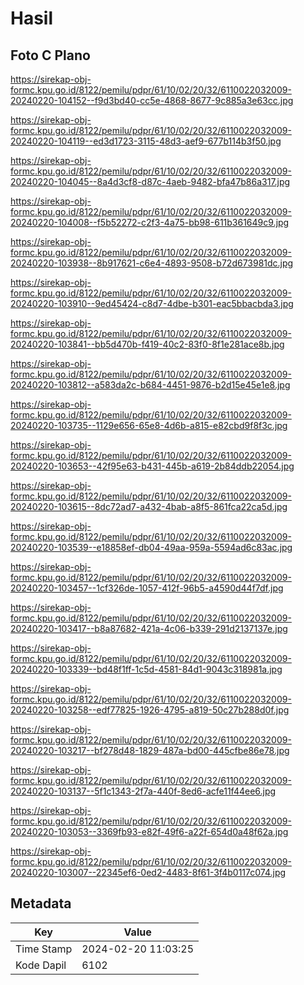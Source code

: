 # Hasil

## Foto C Plano

https://sirekap-obj-formc.kpu.go.id/8122/pemilu/pdpr/61/10/02/20/32/6110022032009-20240220-104152--f9d3bd40-cc5e-4868-8677-9c885a3e63cc.jpg

https://sirekap-obj-formc.kpu.go.id/8122/pemilu/pdpr/61/10/02/20/32/6110022032009-20240220-104119--ed3d1723-3115-48d3-aef9-677b114b3f50.jpg

https://sirekap-obj-formc.kpu.go.id/8122/pemilu/pdpr/61/10/02/20/32/6110022032009-20240220-104045--8a4d3cf8-d87c-4aeb-9482-bfa47b86a317.jpg

https://sirekap-obj-formc.kpu.go.id/8122/pemilu/pdpr/61/10/02/20/32/6110022032009-20240220-104008--f5b52272-c2f3-4a75-bb98-611b361649c9.jpg

https://sirekap-obj-formc.kpu.go.id/8122/pemilu/pdpr/61/10/02/20/32/6110022032009-20240220-103938--8b917621-c6e4-4893-9508-b72d673981dc.jpg

https://sirekap-obj-formc.kpu.go.id/8122/pemilu/pdpr/61/10/02/20/32/6110022032009-20240220-103910--9ed45424-c8d7-4dbe-b301-eac5bbacbda3.jpg

https://sirekap-obj-formc.kpu.go.id/8122/pemilu/pdpr/61/10/02/20/32/6110022032009-20240220-103841--bb5d470b-f419-40c2-83f0-8f1e281ace8b.jpg

https://sirekap-obj-formc.kpu.go.id/8122/pemilu/pdpr/61/10/02/20/32/6110022032009-20240220-103812--a583da2c-b684-4451-9876-b2d15e45e1e8.jpg

https://sirekap-obj-formc.kpu.go.id/8122/pemilu/pdpr/61/10/02/20/32/6110022032009-20240220-103735--1129e656-65e8-4d6b-a815-e82cbd9f8f3c.jpg

https://sirekap-obj-formc.kpu.go.id/8122/pemilu/pdpr/61/10/02/20/32/6110022032009-20240220-103653--42f95e63-b431-445b-a619-2b84ddb22054.jpg

https://sirekap-obj-formc.kpu.go.id/8122/pemilu/pdpr/61/10/02/20/32/6110022032009-20240220-103615--8dc72ad7-a432-4bab-a8f5-861fca22ca5d.jpg

https://sirekap-obj-formc.kpu.go.id/8122/pemilu/pdpr/61/10/02/20/32/6110022032009-20240220-103539--e18858ef-db04-49aa-959a-5594ad6c83ac.jpg

https://sirekap-obj-formc.kpu.go.id/8122/pemilu/pdpr/61/10/02/20/32/6110022032009-20240220-103457--1cf326de-1057-412f-96b5-a4590d44f7df.jpg

https://sirekap-obj-formc.kpu.go.id/8122/pemilu/pdpr/61/10/02/20/32/6110022032009-20240220-103417--b8a87682-421a-4c06-b339-291d2137137e.jpg

https://sirekap-obj-formc.kpu.go.id/8122/pemilu/pdpr/61/10/02/20/32/6110022032009-20240220-103339--bd48f1ff-1c5d-4581-84d1-9043c318981a.jpg

https://sirekap-obj-formc.kpu.go.id/8122/pemilu/pdpr/61/10/02/20/32/6110022032009-20240220-103258--edf77825-1926-4795-a819-50c27b288d0f.jpg

https://sirekap-obj-formc.kpu.go.id/8122/pemilu/pdpr/61/10/02/20/32/6110022032009-20240220-103217--bf278d48-1829-487a-bd00-445cfbe86e78.jpg

https://sirekap-obj-formc.kpu.go.id/8122/pemilu/pdpr/61/10/02/20/32/6110022032009-20240220-103137--5f1c1343-2f7a-440f-8ed6-acfe11f44ee6.jpg

https://sirekap-obj-formc.kpu.go.id/8122/pemilu/pdpr/61/10/02/20/32/6110022032009-20240220-103053--3369fb93-e82f-49f6-a22f-654d0a48f62a.jpg

https://sirekap-obj-formc.kpu.go.id/8122/pemilu/pdpr/61/10/02/20/32/6110022032009-20240220-103007--22345ef6-0ed2-4483-8f61-3f4b0117c074.jpg


## Metadata

| Key        | Value               |
| ---------- | ------------------- |
| Time Stamp | 2024-02-20 11:03:25 |
| Kode Dapil | 6102                |



